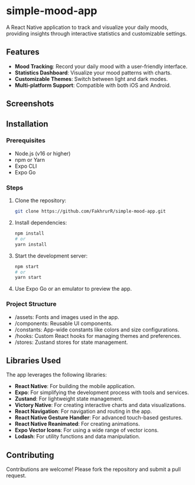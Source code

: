 # simple-mood-app

A React Native application to track and visualize your daily moods, providing insights through interactive statistics and customizable settings.

## Features

- **Mood Tracking**: Record your daily mood with a user-friendly interface.
- **Statistics Dashboard**: Visualize your mood patterns with charts.
- **Customizable Themes**: Switch between light and dark modes.
- **Multi-platform Support**: Compatible with both iOS and Android.

## Screenshots

## Installation

### Prerequisites

- Node.js (v16 or higher)
- npm or Yarn
- Expo CLI
- Expo Go

### Steps

1. Clone the repository:

   ```bash
   git clone https://github.com/FakhrurR/simple-mood-app.git

   ```

2. Install dependencies:

   ```bash
   npm install
   # or
   yarn install

   ```

3. Start the development server:

   ```bash
   npm start
   # or
   yarn start
   ```

4. Use Expo Go or an emulator to preview the app.

### Project Structure

- /assets: Fonts and images used in the app.
- /components: Reusable UI components.
- /constants: App-wide constants like colors and size configurations.
- /hooks: Custom React hooks for managing themes and preferences.
- /stores: Zustand stores for state management.

## Libraries Used

The app leverages the following libraries:

- **React Native**: For building the mobile application.
- **Expo**: For simplifying the development process with tools and services.
- **Zustand**: For lightweight state management.
- **Victory Native**: For creating interactive charts and data visualizations.
- **React Navigation**: For navigation and routing in the app.
- **React Native Gesture Handler**: For advanced touch-based gestures.
- **React Native Reanimated**: For creating animations.
- **Expo Vector Icons**: For using a wide range of vector icons.
- **Lodash**: For utility functions and data manipulation.

## Contributing

Contributions are welcome! Please fork the repository and submit a pull request.
